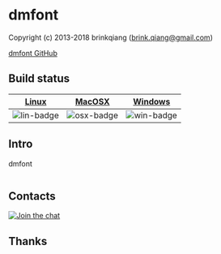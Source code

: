 # dmfont

Copyright (c) 2013-2018 brinkqiang (brink.qiang@gmail.com)

[dmfont GitHub](https://github.com/brinkqiang/dmfont)

## Build status
| [Linux][lin-link] | [MacOSX][osx-link] | [Windows][win-link] |
| :---------------: | :----------------: | :-----------------: |
| ![lin-badge]      | ![osx-badge]       | ![win-badge]        |

[lin-badge]: https://travis-ci.org/brinkqiang/dmfont.svg?branch=master "Travis build status"
[lin-link]:  https://travis-ci.org/brinkqiang/dmfont "Travis build status"
[osx-badge]: https://travis-ci.org/brinkqiang/dmfont.svg?branch=master "Travis build status"
[osx-link]:  https://travis-ci.org/brinkqiang/dmfont "Travis build status"
[win-badge]: https://ci.appveyor.com/api/projects/status/github/brinkqiang/dmfont?branch=master&svg=true "AppVeyor build status"
[win-link]:  https://ci.appveyor.com/project/brinkqiang/dmfont "AppVeyor build status"

## Intro
dmfont
```cpp
```
## Contacts
[![Join the chat](https://badges.gitter.im/brinkqiang/dmfont/Lobby.svg)](https://gitter.im/brinkqiang/dmfont)

## Thanks

